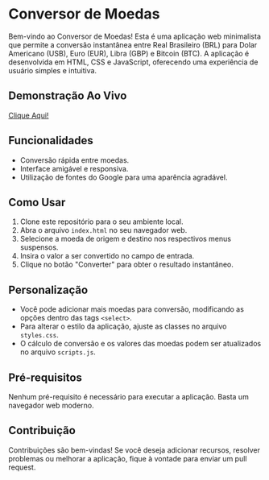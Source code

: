 # Conversor de Moedas

Bem-vindo ao Conversor de Moedas! Esta é uma aplicação web minimalista que permite a conversão instantânea entre Real Brasileiro (BRL) para Dolar Americano (USB), Euro (EUR), Libra (GBP) e Bitcoin (BTC). A aplicação é desenvolvida em HTML, CSS e JavaScript, oferecendo uma experiência de usuário simples e intuitiva.

## Demonstração Ao Vivo

[Clique Aqui!](https://faael-oliveira.github.io/Conversor-de-Moedas/)

## Funcionalidades

- Conversão rápida entre moedas.
- Interface amigável e responsiva.
- Utilização de fontes do Google para uma aparência agradável.

## Como Usar

1. Clone este repositório para o seu ambiente local.
2. Abra o arquivo `index.html` no seu navegador web.
3. Selecione a moeda de origem e destino nos respectivos menus suspensos.
4. Insira o valor a ser convertido no campo de entrada.
5. Clique no botão "Converter" para obter o resultado instantâneo.

## Personalização

- Você pode adicionar mais moedas para conversão, modificando as opções dentro das tags `<select>`.
- Para alterar o estilo da aplicação, ajuste as classes no arquivo `styles.css`.
- O cálculo de conversão e os valores das moedas podem ser atualizados no arquivo `scripts.js`.

## Pré-requisitos

Nenhum pré-requisito é necessário para executar a aplicação. Basta um navegador web moderno.

## Contribuição

Contribuições são bem-vindas! Se você deseja adicionar recursos, resolver problemas ou melhorar a aplicação, fique à vontade para enviar um pull request.
